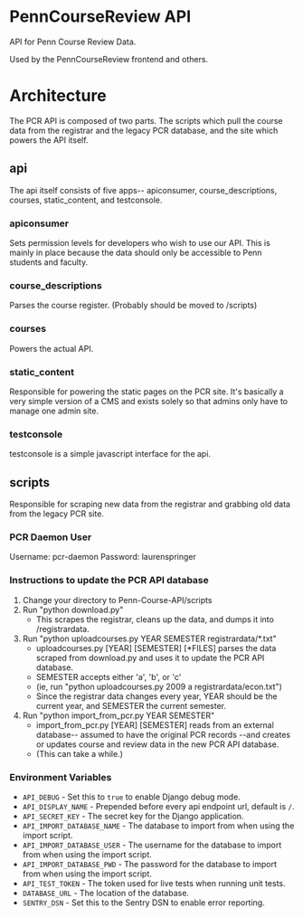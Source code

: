 # PennCourseReview API

API for Penn Course Review Data.

Used by the PennCourseReview frontend and others.

# Architecture

The PCR API is composed of two parts. The scripts which pull the course data
from the registrar and the legacy PCR database, and the site which powers the
API itself.

## api

The api itself consists of five apps-- apiconsumer, course_descriptions,
courses, static_content, and testconsole.

### apiconsumer

Sets permission levels for developers who wish to use our API. This is mainly in
place because the data should only be accessible to Penn students and faculty.

### course_descriptions

Parses the course register. (Probably should be moved to /scripts)

### courses

Powers the actual API.

### static_content

Responsible for powering the static pages on the PCR site. It's basically a very
simple version of a CMS and exists solely so that admins only have to manage one
admin site.

### testconsole

testconsole is a simple javascript interface for the api.

## scripts

Responsible for scraping new data from the registrar and grabbing old data from
the legacy PCR site.

### PCR Daemon User

Username: pcr-daemon
Password: laurenspringer

### Instructions to update the PCR API database

1. Change your directory to Penn-Course-API/scripts
2. Run "python download.py"
    * This scrapes the registrar, cleans up the data, and dumps it into /registrardata.
3. Run "python uploadcourses.py YEAR SEMESTER registrardata/*.txt"
   * uploadcourses.py [YEAR] [SEMESTER] [*FILES] parses the data scraped from download.py and uses it to update the PCR API database.
   * SEMESTER accepts either 'a', 'b', or 'c'
   * (ie, run "python uploadcourses.py 2009 a registrardata/econ.txt")
   * Since the registrar data changes every year, YEAR should be the current year, and SEMESTER the current semester.
4. Run "python import_from_pcr.py YEAR SEMESTER"
   * import_from_pcr.py [YEAR] [SEMESTER] reads from an external database-- assumed to have the original PCR records --and creates or updates course and review data in the new PCR API database.
   * (This can take a while.)

### Environment Variables
* `API_DEBUG` - Set this to `true` to enable Django debug mode.
* `API_DISPLAY_NAME` - Prepended before every api endpoint url, default is `/`.
* `API_SECRET_KEY` - The secret key for the Django application.
* `API_IMPORT_DATABASE_NAME` - The database to import from when using the import script.
* `API_IMPORT_DATABASE_USER` - The username for the database to import from when using the import script.
* `API_IMPORT_DATABASE_PWD` - The password for the database to import from when using the import script.
* `API_TEST_TOKEN` - The token used for live tests when running unit tests.
* `DATABASE_URL` - The location of the database.
* `SENTRY_DSN` - Set this to the Sentry DSN to enable error reporting.
